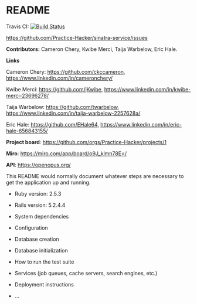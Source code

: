 # README

Travis CI: [![Build Status](https://travis-ci.com/Practice-Hacker/main-app.svg?branch=master)](https://travis-ci.com/Practice-Hacker/main-app)

https://github.com/Practice-Hacker/sinatra-service/issues

**Contributors:** Cameron Chery, Kwibe Merci, Taija Warbelow, Eric Hale.

**Links** 

Cameron Chery: https://github.com/ckccameron, https://www.linkedin.com/in/cameronchery/

Kwibe Merci: https://github.com/jKwibe, https://www.linkedin.com/in/kwibe-merci-23696278/

Taija Warbelow: https://github.com/twarbelow, https://www.linkedin.com/in/taija-warbelow-2257628a/

Eric Hale: https://github.com/EHale64, https://www.linkedin.com/in/eric-hale-656843155/



**Project board**: https://github.com/orgs/Practice-Hacker/projects/1

**Miro**: https://miro.com/app/board/o9J_klmn78E=/

**API**: https://openopus.org/

This README would normally document whatever steps are necessary to get the
application up and running.

* Ruby version: 2.5.3

* Rails version: 5.2.4.4

* System dependencies

* Configuration

* Database creation

* Database initialization

* How to run the test suite

* Services (job queues, cache servers, search engines, etc.)

* Deployment instructions

* ...
